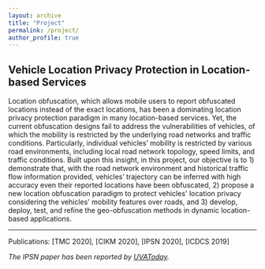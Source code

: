 ```yaml
---
layout: archive
title: "Project"
permalink: /project/
author_profile: true
---
```


Vehicle Location Privacy Protection in Location-based Services
------
Location obfuscation, which allows mobile users to report obfuscated locations instead of the exact locations, has been a dominating location privacy protection paradigm in many location-based services. Yet, the current obfuscation designs fail to address the vulnerabilities of vehicles, of which the mobility is restricted by the underlying road networks and traffic conditions. Particularly, individual vehicles’ mobility is restricted by various road environments, including local road network topology, speed limits, and traffic conditions. Built upon this insight, in this project, our objective is to 1) demonstrate that, with the road network environment and historical traffic flow information provided, vehicles’ trajectory can be inferred with high accuracy even their reported locations have been obfuscated, 2) propose a new location obfuscation paradigm to protect vehicles' location privacy considering the vehicles' mobility features over roads, and 3) develop, deploy, test, and refine the geo-obfuscation methods in dynamic location-based applications.

------
Publications: [TMC 2020], [CIKM 2020], [IPSN 2020], [ICDCS 2019]

*The IPSN paper has been reported by [UVAToday](https://news.virginia.edu/content/your-data-collected-constantly-graduate-student-wants-protect-you).*
